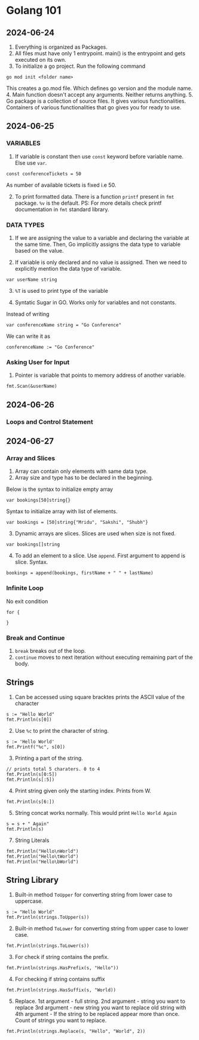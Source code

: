 # Golang 101

## 2024-06-24
1. Everything is organized as Packages. 
2. All files must have only 1 entrypoint. main() is 
the entrypoint and gets executed on its own. 
3. To initialize a go project. Run the following command
```
go mod init <folder name>
```
This creates a go.mod file. Which defines go version and the module name. 
4. Main function doesn't accept any arguments. Neither
returns anything. 
5. Go package is a collection of source files. It gives
various functionalities. Containers of various functionalities that go gives you for ready to use. 


## 2024-06-25


### VARIABLES

1. If variable is constant then use `const` keyword before variable name. Else use `var`. 

```
const conferenceTickets = 50
```
As number of available tickets is fixed i.e 50.

2. To print formatted data. There is a function `printf` present in `fmt` package. `%v` is the default.
PS: For more details check printf documentation in `fmt`
standard library. 

### DATA TYPES

1. If we are assigning the value to a variable and declaring the variable at the same time. Then, Go implicitly assigns the data type to variable based on the value. 

2. If variable is only declared and no value is assigned. Then we need to explicitly mention the
data type of variable. 

```
var userName string
```

3. `%T` is used to print type of the variable

4. Syntatic Sugar in GO. Works only for variables
and not constants. 

Instead of writing

```
var conferenceName string = "Go Conference"
```

We can write it as

```
conferenceName := "Go Conference"
```

### Asking User for Input

1. Pointer is variable that points to memory address of
another variable. 
```
fmt.Scan(&userName)
```

## 2024-06-26

### Loops and Control Statement


## 2024-06-27

### Array and Slices

1. Array can contain only elements with same data type.
2. Array size and type has to be declared in the beginning.

Below is the syntax to initialize empty array
```
var bookings[50]string{}
```

Syntax to initialize array with list of elements.
```
var bookings = [50]string{"Mridu", "Sakshi", "Shubh"}
```

3. Dynamic arrays are slices. Slices are used when 
size is not fixed. 

```
var bookings[]string
```
4. To add an element to a slice. Use `append`.
First argument to append is slice.
Syntax.
```
bookings = append(bookings, firstName + " " + lastName) 
```
### Infinite Loop

No exit condition
```
for {

}
```

### Break and Continue

1. `break` breaks out of the loop.
2. `continue` moves to next iteration without executing remaining part of the body.


## Strings

1. Can be accessed using square bracktes
prints the ASCII value of the character
```
s := "Hello World" 
fmt.Println(s[0])
```
2. Use `%c` to print the character of string.

```
s := 'Hello World'
fmt.Printf("%c", s[0])
```
3. Printing a part of the string. 

```
// prints total 5 charaters. 0 to 4
fmt.Println(s[0:5])
fmt.Println(s[:5])
```
4. Print string given only the starting index.
Prints from W. 
```
fmt.Println(s[6:])
```
5. String concat works normally. 
This would print `Hello World Again`

```
s = s + " Again"
fmt.Println(s)
```

7. String Literals

```
fmt.Println("Hello\nWorld")
fmt.Println("Hello\tWorld")
fmt.Println("Hello\bWorld")
```

## String Library

1. Built-in method `ToUpper` for converting 
string from lower case to uppercase. 

```
s := "Hello World"
fmt.Println(strings.ToUpper(s))
```

2. Built-in method `ToLower` for converting
string from upper case to lower case.

```
fmt.Println(strings.ToLower(s))
```
3. For check if string contains the prefix.

```
fmt.Println(strings.HasPrefix(s, "Hello"))
```
4. For checking if string contains suffix

```
fmt.Println(strings.HasSuffix(s, "World))
```
5. Replace. 
1st argument - full string.
2nd argument - string you want to replace
3rd argument - new string you want to replace old string with
4th argument - If the string to be replaced appear more than once. Count of strings you want to replace.  

```
fmt.Println(strings.Replace(s, "Hello", "World", 2))
```
